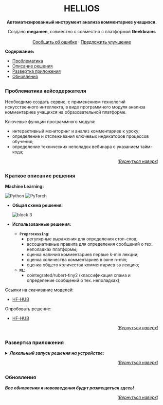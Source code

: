 <a name="readme-top"></a>  

<div align="center">
  <p align="center">
    <h1 align="center">HELLIOS</h1>
  </p>

  <p align="center">
    <p><strong>Автоматизированный инструмент анализа комментариев учащихся.</strong></p>
    Создано <strong>megamen</strong>, совместно с совместно с платформой <strong>Geekbrains</strong>
    <br /><br />
    <a href="https://github.com/megamen-x/HELLIOS/issues" style="color: black;">Сообщить об ошибке</a>
    ·
    <a href="https://github.com/megamen-x/HELLIOS/discussions/1" style="color: black;">Предложить улучшение</a>
  </p>
</div>

**Содержание:**
- [Проблематика](#title1)
- [Описание решения](#title2)
- [Развертка приложения](#title3)
- [Обновления](#title4)

## <h3 align="start"><a id="title1">Проблематика кейсодержателя</a></h3> 
Необходимо создать сервис, с применением технологий искусственного интеллекта, в виде программного модуля анализа комментариев учащихся на образовательной платформе.

Ключевые функции программного модуля:
* интерактивный мониторинг и анализ комментариев к уроку;
* определение и отслеживания ключевых индикаторов процессов обучения;
* определение технических неполадок вебинара с указанием тайм-кода;

<p align="right">(<a href="#readme-top"><i>Вернуться наверх</i></a>)</p>

## <h3 align="start"><a id="title2">Краткое описание решения</a></h3>

**Machine Learning:**

![Python](https://img.shields.io/badge/python-3670A0?style=for-the-badge&logo=python&logoColor=ffdd54)
![PyTorch](https://img.shields.io/badge/PyTorch-%23EE4C2C.svg?style=for-the-badge&logo=PyTorch&logoColor=white)

 - **Общая схема решения:**

    ![block 3](https://github.com/megamen-x/HELLIOS/assets/100156578/98cce222-fc0a-4efe-b67f-8cee1a26f13e)


 - **Использованные решения:**
    - **```Preprocessing```**:
      - регулярные выражения для определения стоп-слов;
      - ассоциативные правила для определения сообщений о тех. неполадках платформы;
      - оценка наличия комментариев первые k-min лекции;
      - оценка количества комментариев в окне n-min;
      - оценка общего количества комментариев за лекцию;
    - **```ML```**:
      - cointegrated/rubert-tiny2 (классификация спама и определение сообщений о тех. неполадках);

Ссылки на скачивание моделей:
   - [HF-HUB](https://huggingface.co/whatisslove11/labse)

Опробовать решение:
   - [HF-HUB](https://huggingface.co/spaces/AtLan9/HELLIOS)


<p align="right">(<a href="#readme-top"><i>Вернуться наверх</i></a>)</p>

## <h3 align="start"><a id="title3">Развертка приложения</a></h3> 

<details>
  <summary> <strong><i>Локальный запуск решения на устройстве:</i></strong> </summary>
  
  - Для запуска приложения:
  
  ```
  ./HELLIOS/hellios-app/app.py
  ```
  или 
   ```
  gradio app.py
  ```


</details> 

<p align="right">(<a href="#readme-top"><i>Вернуться наверх</i></a>)</p>

## <h3 align="start"><a id="title4">Обновления</a></h3> 

***Все обновления и нововведения будут размещаться здесь!***

<p align="right">(<a href="#readme-top"><i>Вернуться наверх</i></a>)</p>

